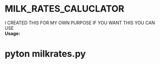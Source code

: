 # MILK_RATES_CALUCLATOR
I CREATED THIS FOR MY OWN PURPOSE IF YOU WANT THIS YOU CAN USE  
**Usage:**  
# pyton milkrates.py
